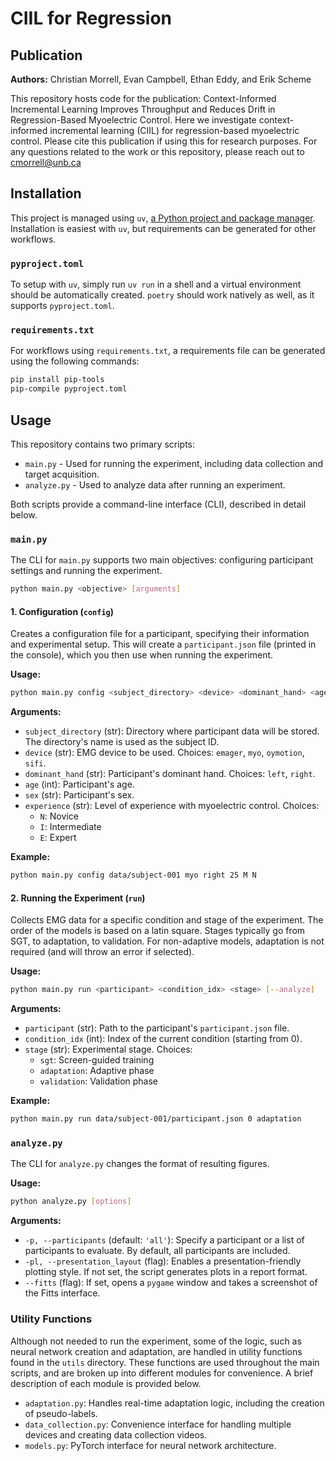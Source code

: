 # CIIL for Regression

## Publication

**Authors:** Christian Morrell, Evan Campbell, Ethan Eddy, and Erik Scheme

This repository hosts code for the publication: Context-Informed Incremental Learning Improves Throughput and Reduces Drift in Regression-Based Myoelectric Control. Here we investigate context-informed incremental learning (CIIL) for regression-based myoelectric control. Please cite this publication if using this for research purposes. For any questions related to the work or this repository, please reach out to <cmorrell@unb.ca>

## Installation

This project is managed using `uv`, [a Python project and package manager](https://github.com/astral-sh/uv). Installation is easiest with `uv`, but requirements can be generated for other workflows.

### `pyproject.toml`

To setup with `uv`, simply run `uv run` in a shell and a virtual environment should be automatically created. `poetry` should work natively as well, as it supports `pyproject.toml`.

### `requirements.txt`

For workflows using `requirements.txt`, a requirements file can be generated using the following commands:

```sh
pip install pip-tools
pip-compile pyproject.toml
```

## Usage

This repository contains two primary scripts:

- `main.py` - Used for running the experiment, including data collection and target acquisition.
- `analyze.py` - Used to analyze data after running an experiment.

Both scripts provide a command-line interface (CLI), described in detail below.

### `main.py`

The CLI for `main.py` supports two main objectives: configuring participant settings and running the experiment.

```bash
python main.py <objective> [arguments]
```

#### 1. **Configuration (`config`)**

Creates a configuration file for a participant, specifying their information and experimental setup. This will create a `participant.json` file (printed in the console), which you then use when running the experiment.

**Usage:**

```bash
python main.py config <subject_directory> <device> <dominant_hand> <age> <sex> <experience>
```  

**Arguments:**

- `subject_directory` (str): Directory where participant data will be stored. The directory's name is used as the subject ID.  
- `device` (str): EMG device to be used. Choices: `emager`, `myo`, `oymotion`, `sifi`.  
- `dominant_hand` (str): Participant's dominant hand. Choices: `left`, `right`.  
- `age` (int): Participant's age.  
- `sex` (str): Participant's sex.  
- `experience` (str): Level of experience with myoelectric control. Choices:  
  - `N`: Novice  
  - `I`: Intermediate  
  - `E`: Expert  

**Example:**

```bash
python main.py config data/subject-001 myo right 25 M N
```

#### 2. **Running the Experiment (`run`)**

Collects EMG data for a specific condition and stage of the experiment. The order of the models is based on a latin square. Stages typically go from SGT, to adaptation, to validation. For non-adaptive models, adaptation is not required (and will throw an error if selected).

**Usage:**

```bash
python main.py run <participant> <condition_idx> <stage> [--analyze]
```  

**Arguments:**

- `participant` (str): Path to the participant's `participant.json` file.  
- `condition_idx` (int): Index of the current condition (starting from 0).  
- `stage` (str): Experimental stage. Choices:  
  - `sgt`: Screen-guided training  
  - `adaptation`: Adaptive phase  
  - `validation`: Validation phase

**Example:**

```bash
python main.py run data/subject-001/participant.json 0 adaptation
```

### `analyze.py`

The CLI for `analyze.py` changes the format of resulting figures.

**Usage:**

```bash
python analyze.py [options]
```

**Arguments:**

- `-p, --participants` (default: `'all'`): Specify a participant or a list of participants to evaluate. By default, all participants are included.
- `-pl, --presentation_layout` (flag): Enables a presentation-friendly plotting style. If not set, the script generates plots in a report format.
- `--fitts` (flag): If set, opens a `pygame` window and takes a screenshot of the Fitts interface.

### Utility Functions

Although not needed to run the experiment, some of the logic, such as neural network creation and adaptation, are handled in utility functions found in the `utils` directory. These functions are used throughout the main scripts, and are broken up into different modules for convenience. A brief description of each module is provided below.

- `adaptation.py`: Handles real-time adaptation logic, including the creation of pseudo-labels.
- `data_collection.py`: Convenience interface for handling multiple devices and creating data collection videos.
- `models.py`: PyTorch interface for neural network architecture.
